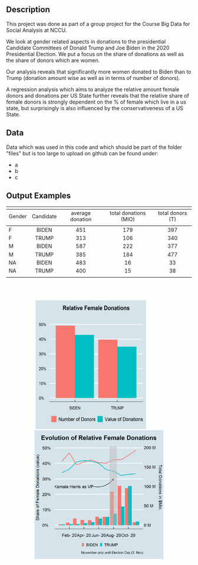 ## Description 

This project was done as part of a group project for the Course Big Data for Social Analysis at NCCU. 

We look at gender related aspects in donations to the presidential Candidate Committees of Donald Trump and Joe Biden in the 2020 Presidential Election. 
We put a focus on the share of donations as well as the share of donors which are women. 

Our analysis reveals that significantly more women donated to Biden than to Trump (donation amount wise as well as in terms of number of donors). 

A regression analysis which aims to analyze the relative amount female donors and donations per US State further reveals that the relative share of female donors is strongly dependent on the % of female which live in a us state, but surprisingly is also influenced by the conservativeness of a US State. 

## Data 

Data which was used in this code and which should be part of the folder "files" but is too large to upload on github can be found under: 
- a
- b
- c


## Output Examples

<table style="text-align:center", align = "center"><tr><td colspan="5" style="border-bottom: 1px solid black"></td></tr><tr><td style="text-align:left">Gender</td><td>Candidate</td><td>average donation</td><td>total donations (MIO)</td><td>total donors (T)</td></tr>
<tr><td colspan="5" style="border-bottom: 1px solid black"></td></tr><tr><td style="text-align:left">F</td><td>BIDEN</td><td>451</td><td>179</td><td>397</td></tr>
<tr><td style="text-align:left">F</td><td>TRUMP</td><td>313</td><td>106</td><td>340</td></tr>
<tr><td style="text-align:left">M</td><td>BIDEN</td><td>587</td><td>222</td><td>377</td></tr>
<tr><td style="text-align:left">M</td><td>TRUMP</td><td>385</td><td>184</td><td>477</td></tr>
<tr><td style="text-align:left">NA</td><td>BIDEN</td><td>483</td><td>16</td><td>33</td></tr>
<tr><td style="text-align:left">NA</td><td>TRUMP</td><td>400</td><td>15</td><td>38</td></tr>
<tr><td colspan="5" style="border-bottom: 1px solid black"></td></tr></table>

<br>
<br>

<p float="left", align = "center">
  <img src="plots/rel_share_donations.png" width="300", height = "350" />
    &nbsp; &nbsp; &nbsp; &nbsp;&nbsp; &nbsp; 
  <img src="plots/evolution_female_donations.png" width="350", height = "350"/> 
</p>
